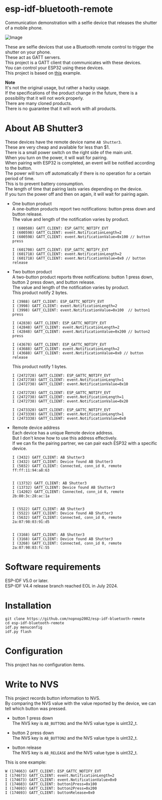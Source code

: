 # esp-idf-bluetooth-remote
Communication demonstration with a selfie device that releases the shutter of a mobile phone.   

![Image](https://github.com/user-attachments/assets/9e4b833f-5c0f-499b-9aa9-a3bb69f43309)

These are selfie devices that use a Bluetooth remote control to trigger the shutter on your phone.   
These act as GATT servers.   
This project is a GATT client that communicates with these devices.   
You can control your ESP32 using these devices.   
This project is based on [this](https://github.com/espressif/esp-idf/tree/master/examples/bluetooth/bluedroid/ble/gatt_client) example.

__Note__   
It's not the original usage, but rather a hacky usage.   
If the specifications of the product change in the future, there is a possibility that it will not work properly.   
There are many cloned products.   
There is no guarantee that it will work with all products.   

# About AB Shutter3
These devices have the remote device name ```AB Shutter3```.   
These are very cheap and available for less than $1.   
There is a small power switch on the right side of the main unit.   
When you turn on the power, it will wait for pairing.   
When pairing with ESP32 is completed, an event will be notified according to the button.   
The power will turn off automatically if there is no operation for a certain period of time.   
This is to prevent battery consumption.   
The length of time that pairing lasts varies depending on the device.   
If you turn the power off and then on again, it will wait for pairing again.   

- One button product   
	A one-button products report two notifications: button press down and button release.   
	The value and length of the notification varies by product.   
	```
	I (600588) GATT_CLIENT: ESP_GATTC_NOTIFY_EVT
	I (600598) GATT_CLIENT: event.NotificationLength=2
	I (600598) GATT_CLIENT: event.NotificationValue=0x100 // button press

	I (601708) GATT_CLIENT: ESP_GATTC_NOTIFY_EVT
	I (601718) GATT_CLIENT: event.NotificationLength=2
	I (601718) GATT_CLIENT: event.NotificationValue=0x0 // button release
	```

- Two button product   
	A two-button product reports three notifications: button 1 press down, button 2 press down, and button release.   
	The value and length of the notification varies by product.   
	This product notify 2 bytes.   
	```
	I (3988) GATT_CLIENT: ESP_GATTC_NOTIFY_EVT
	I (3998) GATT_CLIENT: event.NotificationLength=2
	I (3998) GATT_CLIENT: event.NotificationValue=0x100  // button1 press

	I (42838) GATT_CLIENT: ESP_GATTC_NOTIFY_EVT
	I (42848) GATT_CLIENT: event.NotificationLength=2
	I (42848) GATT_CLIENT: event.NotificationValue=0x200 // button2 press

	I (43678) GATT_CLIENT: ESP_GATTC_NOTIFY_EVT
	I (43688) GATT_CLIENT: event.NotificationLength=2
	I (43688) GATT_CLIENT: event.NotificationValue=0x0 // button release
	```
	This product notify 1 bytes.   
	```
	I (2472728) GATT_CLIENT: ESP_GATTC_NOTIFY_EVT
	I (2472738) GATT_CLIENT: event.NotificationLength=1
	I (2472738) GATT_CLIENT: event.NotificationValue=0x10

	I (2472728) GATT_CLIENT: ESP_GATTC_NOTIFY_EVT
	I (2472738) GATT_CLIENT: event.NotificationLength=1
	I (2472738) GATT_CLIENT: event.NotificationValue=0x20

	I (2473328) GATT_CLIENT: ESP_GATTC_NOTIFY_EVT
	I (2473338) GATT_CLIENT: event.NotificationLength=1
	I (2473338) GATT_CLIENT: event.NotificationValue=0x0
	```

-  Remote device address   
	Each device has a unique Remote device address.   
	But I don't know how to use this address effectively.   
	If we can fix the pairing partner, we can pair each ESP32 with a specific device.   
	```
	I (3432) GATT_CLIENT: AB Shutter3
	I (3432) GATT_CLIENT: Device found AB Shutter3
	I (5032) GATT_CLIENT: Connected, conn_id 0, remote ff:ff:11:94:a8:63


	I (13732) GATT_CLIENT: AB Shutter3
	I (13732) GATT_CLIENT: Device found AB Shutter3
	I (14202) GATT_CLIENT: Connected, conn_id 0, remote 2b:80:3c:28:ac:1a


	I (5522) GATT_CLIENT: AB Shutter3
	I (5522) GATT_CLIENT: Device found AB Shutter3
	I (5632) GATT_CLIENT: Connected, conn_id 0, remote 2a:07:98:03:91:d5


	I (3168) GATT_CLIENT: AB Shutter3
	I (3168) GATT_CLIENT: Device found AB Shutter3
	I (3268) GATT_CLIENT: Connected, conn_id 0, remote 2a:07:98:03:fc:55
	```


# Software requirements
ESP-IDF V5.0 or later.   
ESP-IDF V4.4 release branch reached EOL in July 2024.   

# Installation   
```
git clone https://github.com/nopnop2002/esp-idf-bluetooth-remote
cd esp-idf-bluetooth-remote
idf.py menuconfig
idf.py flash
```

# Configuration   
This project has no configuration items.   


# Write to NVS   
This project records button information to NVS.   
By comparing the NVS value with the value reported by the device, we can tell which button was pressed.   
- button 1 press down   
 The NVS key is ```AB_BUTTON1``` and the NVS value type is uint32_t.   

- button 2 press down   
 The NVS key is ```AB_BUTTON2``` and the NVS value type is uint32_t.   

- button release   
 The NVS key is ```AB_RELEASE``` and the NVS value type is uint32_t.   

This is one example:   
```
W (174663) GATT_CLIENT: ESP_GATTC_NOTIFY_EVT
I (174673) GATT_CLIENT: event.NotificationLength=2
I (174673) GATT_CLIENT: event.NotificationValue=0x0
I (174683) GATT_CLIENT: button1Press=0x100
I (174693) GATT_CLIENT: button2Press=0x200
I (174693) GATT_CLIENT: buttonRelease=0x0
```
